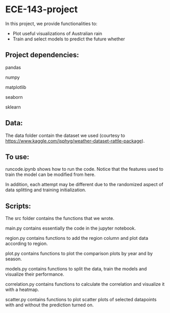 # ECE-143-project
In this project, we provide functionalities to:
- Plot useful visualizations of Australian rain
- Train and select models to predict the future whether

## Project dependencies:
pandas

numpy

matplotlib

seaborn

sklearn

## Data: 
The data folder contain the dataset we used (courtesy to https://www.kaggle.com/jsphyg/weather-dataset-rattle-package).

## To use:
runcode.ipynb shows how to run the code. Notice that the features used to train the model can be modified from here. 

In addition, each attempt may be different due to the randomized aspect of data splitting and training initialization.

## Scripts:
The src folder contains the functions that we wrote.

main.py contains essentially the code in the jupyter notebook.

region.py contains functions to add the region column and plot data according to region.

plot.py contains functions to plot the comparison plots by year and by season.

models.py contains functions to split the data, train the models and visualize their performance.

correlation.py contains functions to calculate the correlation and visualize it with a heatmap.

scatter.py contains functions to plot scatter plots of selected datapoints with and without the prediction turned on.
